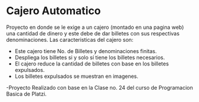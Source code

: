 # Cajero Automatico

Proyecto en donde se le exige a un cajero (montado en una pagina web) una cantidad de dinero y este debe de dar billetes con sus respectivas denominaciones.
Las caracteristicas del cajero son:
* Este cajero tiene No. de Billetes y denominaciones finitas.
* Despliega los billetes si y solo sí tiene los billetes necesarios.
* El cajero reduce la cantidad de billetes con base en los billetes expulsados.
* Los billetes expulsados se muestran en imagenes.

-Proyecto Realizado con base en la Clase no. 24 del curso de Programacion Basica de Platzi.
